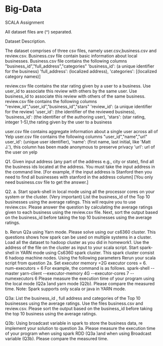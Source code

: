 # Big-Data
SCALA Assignment

All dataset files are (^) separated.

Dataset Description.

The dataset comprises of three csv files, namely user.csv,business.csv and review.csv.
Business.csv file contain basic information about local businesses.
Business.csv file contains the following columns
"business_id","full_address","categories"
'business_id': (a unique identifier for the business)
'full_address': (localized address),
'categories': [(localized category names)]

review.csv file contains the star rating given by a user to a business.
Use user_id to associate this review with others by the same user. Use
business_id to associate this review with others of the same business.
review.csv file contains the following columns
"review_id","user_id","business_id","stars"
'review_id': (a unique identifier for the review)
'user_id': (the identifier of the reviewed business),
'business_id': (the identifier of the authoring user),
'stars': (star rating, integer 1-5),the rating given by the user to a
business

user.csv file contains aggregate information about a single user
across all of Yelp
user.csv file contains the following columns "user_id","name","url"
user_id': (unique user identifier),
'name': (first name, last initial, like 'Matt J.'), this column has been
made anonymous to preserve privacy
'url': url of the user on yelp

Q1. Given input address (any part of the address e.g., city or state), find all
the business ids located at the address. You must take the input address in the
command line. [For example, if the input address is Stanford then you need to
find all businesses with stanford in the address column] [You only need
business.csv file to get the answer.]

Q2.
a. Start spark-shell in local mode using all the processor cores on your
system or the cluster. (Very important)
List the business_id of the Top 10 businesses using the average ratings. This
will require you to use review.csv. Please answer the question by calculating the
average ratings given to each business using the review.csv file. Next, sort the
output based on the business_id before taking the top 10 businesses using the
average ratings.

b. Rerun Q2a using Yarn mode. Please solve using our cs6360 cluster. This
questions shows how spark can be used on multiple systems in a cluster.
Load all the dataset to hadoop cluster as you did in homework1.
Use the address of the file on the cluster as input to your scala script.
Start spark-shell in YARN mode using Cs6360 spark cluster.
This spark cluster consist 6 hadoop machine nodes. Using the following
parameters Rerun your scala script from question 2a.
Set executor memory =2G
executor cores = 6.
num-executors = 6
For example, the command is as follows.
spark-shell --master yarn-client --executor-memory 4G --executor-cores 7 --numexecutors 6
Please measure the execution time of your program using the local mode
(Q2a )and yarn mode (Q2b). Please compare the measured time.
Note: Spark supports only scala or java in YARN mode.

Q3a:
List the business_id , full address and categories of the Top 10
businesses using the average ratings.
Use the files business.csv and review.csv.
Please sort the output based on the business_id before taking the top 10 business
using the average ratings.

Q3b:
Using broadcast variable in spark to store the business data, re implement
your solution to question 3a.
Please measure the execution time of your program when using spark RDD
(Q3a )and when using Broadcast variable (Q3b). Please compare the
measured time.
